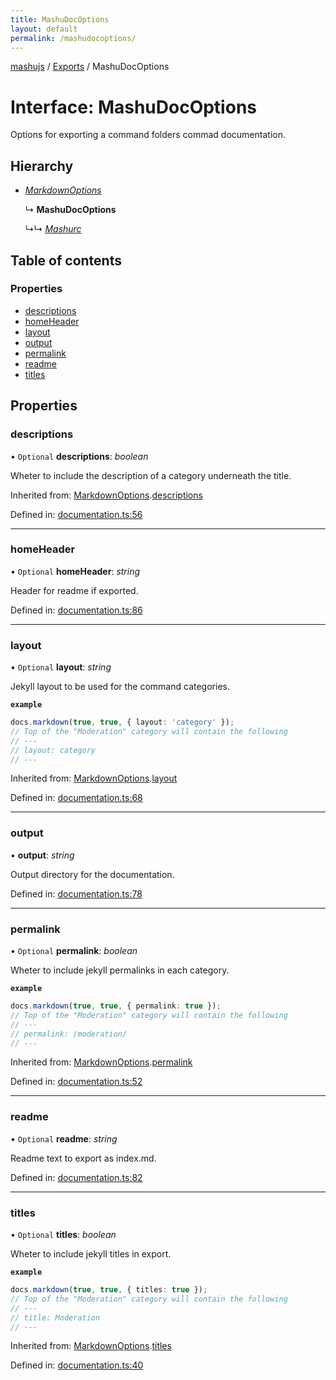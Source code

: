 ```yaml
---
title: MashuDocOptions
layout: default
permalink: /mashudocoptions/
---
```

[mashujs](/) / [Exports](/modules/) / MashuDocOptions

# Interface: MashuDocOptions

Options for exporting a command folders commad documentation.

## Hierarchy

* [*MarkdownOptions*](/markdownoptions/)

  ↳ **MashuDocOptions**

  ↳↳ [*Mashurc*](/mashurc/)

## Table of contents

### Properties

- [descriptions](/mashudocoptions/#descriptions)
- [homeHeader](/mashudocoptions/#homeheader)
- [layout](/mashudocoptions/#layout)
- [output](/mashudocoptions/#output)
- [permalink](/mashudocoptions/#permalink)
- [readme](/mashudocoptions/#readme)
- [titles](/mashudocoptions/#titles)

## Properties

### descriptions

• `Optional` **descriptions**: *boolean*

Wheter to include the description of a category underneath the title.

Inherited from: [MarkdownOptions](/markdownoptions/).[descriptions](/markdownoptions/#descriptions)

Defined in: [documentation.ts:56](https://github.com/EpokTarren/mashu/blob/a18c528/src/documentation.ts#L56)

___

### homeHeader

• `Optional` **homeHeader**: *string*

Header for readme if exported.

Defined in: [documentation.ts:86](https://github.com/EpokTarren/mashu/blob/a18c528/src/documentation.ts#L86)

___

### layout

• `Optional` **layout**: *string*

Jekyll layout to be used for the command categories.

**`example`** 
```ts
docs.markdown(true, true, { layout: 'category' });
// Top of the "Moderation" category will contain the following
// ---
// layout: category
// ---
```

Inherited from: [MarkdownOptions](/markdownoptions/).[layout](/markdownoptions/#layout)

Defined in: [documentation.ts:68](https://github.com/EpokTarren/mashu/blob/a18c528/src/documentation.ts#L68)

___

### output

• **output**: *string*

Output directory for the documentation.

Defined in: [documentation.ts:78](https://github.com/EpokTarren/mashu/blob/a18c528/src/documentation.ts#L78)

___

### permalink

• `Optional` **permalink**: *boolean*

Wheter to include jekyll permalinks in each category.

**`example`** 
```ts
docs.markdown(true, true, { permalink: true });
// Top of the "Moderation" category will contain the following
// ---
// permalink: /moderation/
// ---
```

Inherited from: [MarkdownOptions](/markdownoptions/).[permalink](/markdownoptions/#permalink)

Defined in: [documentation.ts:52](https://github.com/EpokTarren/mashu/blob/a18c528/src/documentation.ts#L52)

___

### readme

• `Optional` **readme**: *string*

Readme text to export as index.md.

Defined in: [documentation.ts:82](https://github.com/EpokTarren/mashu/blob/a18c528/src/documentation.ts#L82)

___

### titles

• `Optional` **titles**: *boolean*

Wheter to include jekyll titles in export.

**`example`** 
```ts
docs.markdown(true, true, { titles: true });
// Top of the "Moderation" category will contain the following
// ---
// title: Moderation
// ---
```

Inherited from: [MarkdownOptions](/markdownoptions/).[titles](/markdownoptions/#titles)

Defined in: [documentation.ts:40](https://github.com/EpokTarren/mashu/blob/a18c528/src/documentation.ts#L40)
